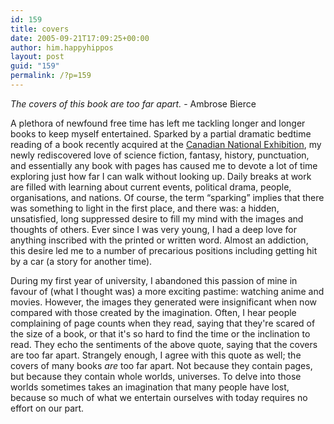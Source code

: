 ```yaml
---
id: 159
title: covers
date: 2005-09-21T17:09:25+00:00
author: him.happyhippos
layout: post
guid: "159"
permalink: /?p=159
---
```

_The covers of this book are too far apart._ - Ambrose Bierce

A plethora of newfound free time has left me tackling longer and longer books to keep myself entertained. Sparked by a partial dramatic bedtime reading of a book recently acquired at the [Canadian National Exhibition](http://www.theex.com), my newly rediscovered love of science fiction, fantasy, history, punctuation, and essentially any book with pages has caused me to devote a lot of time exploring just how far I can walk without looking up. Daily breaks at work are filled with learning about current events, political drama, people, organisations, and nations. Of course, the term &#8220;sparking&#8221; implies that there was something to light in the first place, and there was: a hidden, unsatisfied, long suppressed desire to fill my mind with the images and thoughts of others. Ever since I was very young, I had a deep love for anything inscribed with the printed or written word. Almost an addiction, this desire led me to a number of precarious positions including getting hit by a car (a story for another time). 

During my first year of university, I abandoned this passion of mine in favour of (what I thought was) a more exciting pastime: watching anime and movies. However, the images they generated were insignificant when now compared with those created by the imagination. Often, I hear people complaining of page counts when they read, saying that they're scared of the size of a book, or that it's so hard to find the time or the inclination to read. They echo the sentiments of the above quote, saying that the covers are too far apart. Strangely enough, I agree with this quote as well; the covers of many books _are_ too far apart. Not because they contain pages, but because they contain whole worlds, universes. To delve into those worlds sometimes takes an imagination that many people have lost, because so much of what we entertain ourselves with today requires no effort on our part.